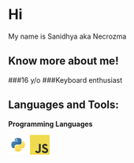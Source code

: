 # Hi 
<p>My name is Sanidhya aka Necrozma</p>

## Know more about me!
###16 y/o
###Keyboard enthusiast 


## Languages and Tools:
**Programming Languages**

<img title="Python" alt="Python" width="40px" src="https://raw.githubusercontent.com/github/explore/master/topics/python/python.png" /> <img title="JS" alt="JS" width="40px" src="https://raw.githubusercontent.com/github/explore/master/topics/javascript/javascript.png" />
